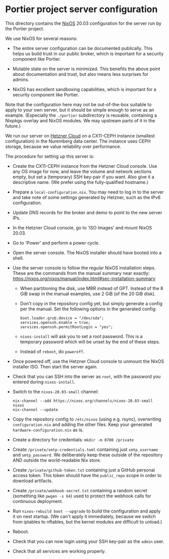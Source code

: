 # Portier project server configuration

This directory contains the [NixOS](https://nixos.org) 20.03 configuration for
the server run by the Portier project.

We use NixOS for several reasons:

 - The entire server configuration can be documented publically. This helps us
   build trust in our public broker, which is important for a security
   component like Portier.

 - Mutable state on the server is minimized. This benefits the above point
   about documentation and trust, but also means less surprises for admins.

 - NixOS has excellent sandboxing capabilities, which is important for a
   security component like Portier.

Note that the configuration here may not be out-of-the-box suitable to apply to
your own server, but it should be simple enough to serve as an example.
(Especially the `./portier` subdirectory is reusable, containing a Nixpkgs
overlay and NixOS modules. We may upstream parts of it in the future.)

We run our server on [Hetzner Cloud](https://www.hetzner.com/cloud) on a
CX11-CEPH instance (smallest configuration) in the Nuremberg data center. The
instance uses CEPH storage, because we value reliability over performance.

The procedure for setting up this server is:

 - Create the CX11-CEPH instance from the Hetzner Cloud console. Use any OS
   image for now, and leave the volume and network sections empty, but set a
   (temporary) SSH key-pair if you want. Also give it a descriptive name. (We
   prefer using the fully-qualified hostname.)

 - Prepare a `local-configuration.nix`. You may need to log in to the server
   and take note of some settings generated by Hetzner, such as the IPv6
   configuration.

 - Update DNS records for the broker and demo to point to the new server IPs.

 - In the Hetzner Cloud console, go to 'ISO Images' and mount NixOS 20.03.

 - Go to 'Power' and perform a power cycle.

 - Open the server console. The NixOS installer should have booted into a
   shell.

 - Use the server console to follow the regular NixOS installation steps. These
   are the commands from the manual summary near exactly:
   https://nixos.org/nixos/manual/index.html#sec-installation-summary

   - When partitioning the disk, use MBR instead of GPT. Instead of the 8 GiB
     swap in the manual examples, use 2 GiB (of the 20 GiB disk).

   - Don't copy in the repository config yet, but simply generate a config per
     the manual. Set the following options in the generated config:

     ```
     boot.loader.grub.device = "/dev/sda";
     services.openssh.enable = true;
     services.openssh.permitRootLogin = "yes";
     ```

   - `nixos-install` will ask you to set a root password. This is a temporary
     password which will be unset by the end of these steps.

   - Instead of `reboot`, do `poweroff`.

 - Once powered off, use the Hetzner Cloud console to unmount the NixOS
   installer ISO. Then start the server again.

 - Check that you can SSH into the server as `root`, with the password you
   entered during `nixos-install`.

 - Switch to the `nixos-20.03-small` channel:

   ```
   nix-channel --add https://nixos.org/channels/nixos-20.03-small nixos
   nix-channel --update
   ```

 - Copy the repository config to `/etc/nixos` (using e.g. rsync), overwriting
   `configuration.nix` and adding the other files. Keep your generated
   `hardware-configuration.nix` as is.

 - Create a directory for credentials: `mkdir -m 0700 /private`

 - Create `/private/smtp-credentials.toml` containing just `smtp_username` and
   `smtp_password`. We deliberately keep these outside of the repository AND
   outside the world-readable Nix store.

 - Create `/private/github-token.txt` containing just a GitHub personal access
   token. This token should have the `public_repo` scope in order to download
   artifacts.

 - Create `/private/webhook-secret.txt` containing a random secret (something
   like `pwgen -s 64`) used to protect the webhook calls for continuous
   deployment.

 - Run `nixos-rebuild boot --upgrade` to build the configuration and apply it
   on next startup. (We can't apply it immediately, because we switch from
   iptables to nftables, but the kernel modules are difficult to unload.)

 - Reboot.

 - Check that you can now login using your SSH key-pair as the `admin` user.

 - Check that all services are working properly.

